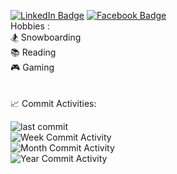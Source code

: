 [![LinkedIn Badge](https://img.shields.io/badge/Milen_Dinev-0077B5?style=for-the-badge&logo=linkedin&logoColor=white&link=https://www.linkedin.com/in/dinevmilen/)](https://www.linkedin.com/in/dinevmilen/) 
[![Facebook Badge](https://img.shields.io/badge/Milen_Dinev-1877F2?style=for-the-badge&logo=facebook&logoColor=white&link=https://www.facebook.com/mmdinev/)](https://www.facebook.com/mmdinev/) 
<br align="left">Hobbies :  
🏂 Snowboarding         
📚 Reading  
🎮 Gaming  </br>  
<br/> 
:chart_with_upwards_trend: Commit Activities:

![last commit](https://img.shields.io/github/last-commit/MilenDinev/Web3GamingPlatform?style=for-the-badge)
<br/> 
![Week Commit Activity](https://img.shields.io/github/commit-activity/w/MilenDinev/Web3GamingPlatform?style=for-the-badge)
<br/>
![Month Commit Activity](https://img.shields.io/github/commit-activity/m/MilenDinev/Web3GamingPlatform?style=for-the-badge)
<br/>
![Year Commit Activity](https://img.shields.io/github/commit-activity/y/MilenDinev/Web3GamingPlatform?style=for-the-badge)



